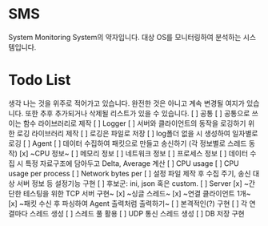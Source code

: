 # SMS
System Monitoring System의 약자입니다. 대상 OS를 모니터링하여 분석하는 시스템입니다.

# Todo List
생각 나는 것을 위주로 적어가고 있습니다. 완전한 것은 아니고 계속 변경될 여지가 있습니다.
또한 추후 추가되거나 삭제될 리스트가 있을 수 있습니다.
[ ] 공통
    [ ] 공통으로 쓰이는 함수 라이브러리로 제작
    [ ] Logger
        [ ] 서버와 클라이언트의 동작을 로깅하기 위한 로깅 라이브러리 제작
        [ ] 로깅은 파일로 저장
            [ ] log폴더 없을 시 생성하여 일자별로 로깅
[ ] Agent
    [ ] 데이터 수집하여 패킷으로 만들고 송신하기 (각 정보별로 스레드 동작)
        [x] ~CPU 정보~
        [ ] 메모리 정보
        [ ] 네트워크 정보
        [ ] 프로세스 정보
    [ ] 데이터 수집 시 특정 자료구조에 담아두고 Delta, Average 계산
        [ ] CPU usage
        [ ] CPU usage per process
        [ ] Network bytes per
    [ ] 설정 파일 제작 후 수집 주기, 송신 대상 서버 정보 등 설정기능 구현
        [ ] 후보군: ini, json 혹은 custom.
[ ] Server
    [x] ~간단한 테스팅을 위한 TCP 서버 구현~
        [x] ~싱글 스레드~
        [x] ~연결 클라이언트 1개~
        [x] ~패킷 수신 후 파싱하여 Agent 출력처럼 출력하기~
    [ ] 본격적인(?) 구현
        [ ] 각 연결마다 스레드 생성
            [ ] 스레드 풀 활용
        [ ] UDP 통신 스레드 생성
        [ ] DB 저장 구현   